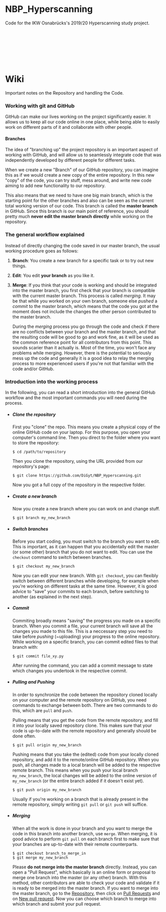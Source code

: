 # NBP_Hyperscanning
Code for the IKW Osnabrücks's 2019/20 Hyperscanning study project.



<br/><br/><br/><br/><br/><br/>
# Wiki
Important notes on the Repository and handling the Code.


### Working with git and GitHub
GitHub can make our lives working on the project significantly easier.
It allows us to keep all our code online in one place, while being able to 
easily work on different parts of it and collaborate with other people.


#### Branches
The idea of "branching up" the project repository is an important aspect of
working with GitHub, and will allow us to seamlessly integrate code that was 
independently developed by different people for different tasks.

When we create a new "Branch" of our GitHub repository, you can imagine this 
as if we would create a new copy of the entire repository. In this new "copy" 
of the code, you can try stuff, mess around, and write new code aiming to 
add new functionality to our repository.

This also means that we need to have one big main branch, which is the starting 
point for the other branches and also can be seen as the current total working 
version of our code. This branch is called the **master branch** in GitHub. 
Since this branch is our main point of reference, you should pretty much 
**never edit the master branch directly** while working on the repository.


### The general workflow explained
Instead of directly changing the code saved in our master branch,
the usual working procedure goes as follows:

1. **Branch**: You create a new branch for a specific task or to try out new things.
2. **Edit**: You edit **your branch** as you like it.
3. **Merge**: If you think that your code is working and should be integrated into 
    the master branch, you first check that your branch is compatible with the current 
    master branch. This process is called *merging*. It may be that while you worked on 
    your own branch, someone else *pushed* a *commit* to the master branch, which means 
    that the code you got at the moment does not include the changes the other person 
    contributed to the master branch.
     
    During the *merging* process you go through the 
    code and check if there are no conflicts between your branch and the master branch, 
    and that the resulting code will be good to go and work fine, as it will be used as 
    the common reference point for all contributors from this point. This sounds 
    scarier than it actually is. Most of the time, you won't face any problems while 
    merging. However, there is the potential to seriously mess up the code and generally 
    it is a good idea to relay the merging process to more experienced users if you're 
    not that familiar with the code and/or GitHub.


### Introduction into the working process
In the following, you can read a short introduction into the general GitHub workflow and
the most important commands you will need during the process.

- ##### Clone the repository
    First you "clone" the repo. This means you create a physical copy of the online GitHub
    code on your laptop.
    For this purpose, you open your computer's command line. Then you direct to the folder 
    where you want to store the repository:
    ```shell script
    $ cd /path/to/repository
    ```
    Then you clone the repository, using the URL provided from our repository's page:
    ```shell script
    $ git clone https://github.com/DiGyt/NBP_Hyperscanning.git
    ```
    Now you got a full copy of the repository in the respective folder.
    
- ##### Create a new branch
    Now you create a new branch where you can work on and change stuff.
    ```shell script
    $ git branch my_new_branch
    ```
  
- ##### Switch branches
    Before you start coding, you must switch to the branch you want to edit. This is 
    important, as it can happen that you accidentally edit the master (or some other) 
    branch that you do not want to edit. You can use the `checkout` command to switch
    between branches.
    ```shell script
    $ git checkout my_new_branch
    ```
    Now you can edit your new branch. With `git checkout`, you can flexibly switch 
    between different branches while developing, for example when you're working on
    different tasks at the same time. However, it is good advice to "save" your commits 
    to each branch, before switching to another (as explained in the next step).
    
- ##### Commit
    Commiting broadly means "saving" the progress you made on a specific branch. When 
    you commit a file, your current branch will save all the changes you made to this 
    file. This is a neccessary step you need to take before *pushing* (~uploading) your 
    progress to the online repository. While working on a specific branch, you can 
    commit edited files to that branch with:
    ```shell script
    $ git commit file_xy.py
    ```
    After running the command, you can add a commit message to state which changes you 
    undertook in the respective commit.
  
- ##### Pulling and Pushing
    In order to synchronize the code between the repository cloned locally on your computer 
    and the remote repository on GitHub, you need commands to exchange between both. There 
    are two commands to do this, which are `pull` and `push`.
    
    Pulling means that you get the code from the remote repository, and fill it into your 
    locally saved repository clone. This makes sure that your code is up-to-date with the 
    remote repository and generally should be done often.
    ```shell script
    $ git pull origin my_new_branch
    ```
  
    Pushing means that you take the (edited) code from your locally cloned repository, 
    and add it to the remote/online GitHub repository. When you push, all changes made 
    to a local branch will be added to the respective remote branch. This means when you 
    push your local branch `my_new_branch`, the local changes will be added to the online 
    version of `my_new_branch` (or the entire branch added if it doesn't exist yet).
    ```shell script
    $ git push origin my_new_branch
    ```
    
    Usually if you're working on a branch that is already present in the remote repository, 
    simply writing `git pull` or `git push` will suffice.
  
- ##### Merging
    When all the work is done in your branch and you want to merge the code in this branch 
    into another branch, use `merge`. When merging, it is good advice to perform `git pull` 
    on each branch first to make sure that your branches are up-to-date with their remote 
    counterparts.
    ```shell script
    $ git checkout branch_to_merge_in
    $ git merge my_new_branch
    ```
    Please **do not merge into the master branch** directly. Instead, you can open a "Pull 
    Request", which basically is an online form or proposal to merge one branch into the 
    master (or any other) branch. With this method, other contributors are able to check 
    your code and validate if it is ready to be merged into the master branch.
    If you want to merge into the master branch, go to the 
    [Repository](https://github.com/DiGyt/NBP_Hyperscanning), then click on 
    [Pull Requests](https://github.com/DiGyt/NBP_Hyperscanning/pulls) and on 
    [New pull request](https://github.com/DiGyt/NBP_Hyperscanning/compare).
    Now you can choose which branch to merge into which branch and submit your pull 
    request.